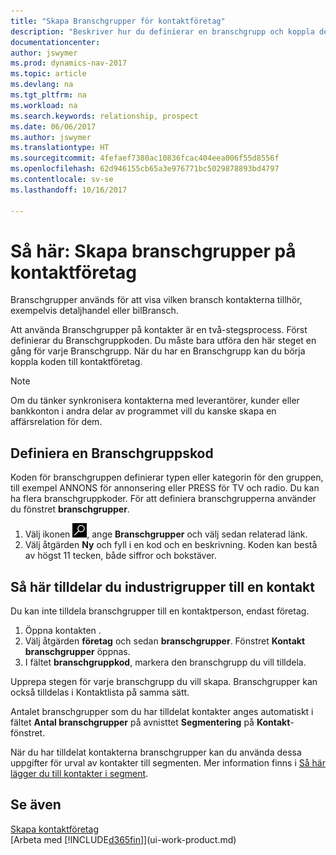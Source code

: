 ```yaml
---
title: "Skapa Branschgrupper för kontaktföretag"
description: "Beskriver hur du definierar en branschgrupp och koppla den till ett företag, till exempel detaljhandel eller bilindustri."
documentationcenter: 
author: jswymer
ms.prod: dynamics-nav-2017
ms.topic: article
ms.devlang: na
ms.tgt_pltfrm: na
ms.workload: na
ms.search.keywords: relationship, prospect
ms.date: 06/06/2017
ms.author: jswymer
ms.translationtype: HT
ms.sourcegitcommit: 4fefaef7380ac10836fcac404eea006f55d8556f
ms.openlocfilehash: 62d946155cb65a3e976771bc5029878893bd4797
ms.contentlocale: sv-se
ms.lasthandoff: 10/16/2017

---
```

# <a name="how-to-set-up-industry-groups-for-contact-companies"></a>Så här: Skapa branschgrupper på kontaktföretag
Branschgrupper används för att visa vilken bransch kontakterna tillhör, exempelvis detaljhandel eller bilBransch.

Att använda Branschgrupper på kontakter är en två-stegsprocess. Först definierar du Branschgruppkoden. Du måste bara utföra den här steget en gång för varje Branschgrupp. När du har en Branschgrupp kan du börja koppla koden till kontaktföretag.

> [!NOTE]  
>   Om du tänker synkronisera kontakterna med leverantörer, kunder eller bankkonton i andra delar av programmet vill du kanske skapa en affärsrelation för dem.

## <a name="to-define-an-industry-group-code"></a>Definiera en Branschgruppskod
Koden för branschgruppen definierar typen eller kategorin för den gruppen, till exempel ANNONS för annonsering eller PRESS för TV och radio. Du kan ha flera branschgruppkoder. För att definiera branschgrupperna använder du fönstret **branschgrupper**.

1. Välj ikonen ![Söka efter sida eller rapport](media/ui-search/search_small.png "ikonen Söka efter sida eller rapport"), ange **Branschgrupper** och välj sedan relaterad länk.
2. Välj åtgärden **Ny** och fyll i en kod och en beskrivning. Koden kan bestå av högst 11 tecken, både siffror och bokstäver.

## <a name="AssignIndustryGroupContact"></a> Så här tilldelar du industrigrupper till en kontakt
Du kan inte tilldela branschgrupper till en kontaktperson, endast företag.

1. Öppna kontakten .
2. Välj åtgärden **företag** och sedan **branschgrupper**. Fönstret **Kontakt branschgrupper** öppnas.
3. I fältet **branschgruppkod**, markera den branschgrupp du vill tilldela.

Upprepa stegen för varje branschgrupp du vill skapa. Branschgrupper kan också tilldelas i Kontaktlista på samma sätt.

Antalet branschgrupper som du har tilldelat kontakter anges automatiskt i fältet **Antal branschgrupper** på avnisttet **Segmentering** på **Kontakt**-fönstret.

När du har tilldelat kontakterna branschgrupper kan du använda dessa uppgifter för urval av kontakter till segmenten. Mer information finns i [Så här lägger du till kontakter i segment](marketing-add-contact-segment.md).

## <a name="see-also"></a>Se även
[Skapa kontaktföretag](marketing-create-contact-companies.md)  
[Arbeta med [!INCLUDE[d365fin](includes/d365fin_md.md)]](ui-work-product.md)

